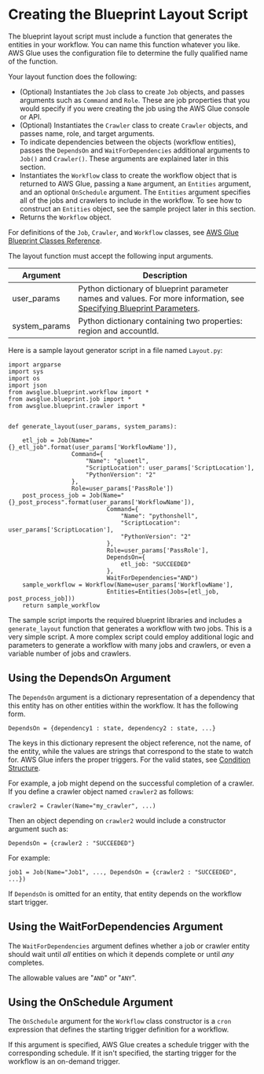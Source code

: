 # Creating the Blueprint Layout Script<a name="developing-blueprints-code-layout"></a>

The blueprint layout script must include a function that generates the entities in your workflow\. You can name this function whatever you like\. AWS Glue uses the configuration file to determine the fully qualified name of the function\.

Your layout function does the following:
+ \(Optional\) Instantiates the `Job` class to create `Job` objects, and passes arguments such as `Command` and `Role`\. These are job properties that you would specify if you were creating the job using the AWS Glue console or API\.
+ \(Optional\) Instantiates the `Crawler` class to create `Crawler` objects, and passes name, role, and target arguments\.
+ To indicate dependencies between the objects \(workflow entities\), passes the `DependsOn` and `WaitForDependencies` additional arguments to `Job()` and `Crawler()`\. These arguments are explained later in this section\.
+ Instantiates the `Workflow` class to create the workflow object that is returned to AWS Glue, passing a `Name` argument, an `Entities` argument, and an optional `OnSchedule` argument\. The `Entities` argument specifies all of the jobs and crawlers to include in the workflow\. To see how to construct an `Entities` object, see the sample project later in this section\.
+ Returns the `Workflow` object\.

For definitions of the `Job`, `Crawler`, and `Workflow` classes, see [AWS Glue Blueprint Classes Reference](developing-blueprints-code-classes.md)\.

The layout function must accept the following input arguments\.


| Argument | Description | 
| --- | --- | 
| user\_params | Python dictionary of blueprint parameter names and values\. For more information, see [Specifying Blueprint Parameters](developing-blueprints-code-parameters.md)\. | 
| system\_params | Python dictionary containing two properties: region and accountId\. | 

Here is a sample layout generator script in a file named `Layout.py`:

```
import argparse
import sys
import os
import json
from awsglue.blueprint.workflow import *
from awsglue.blueprint.job import *
from awsglue.blueprint.crawler import *


def generate_layout(user_params, system_params):

    etl_job = Job(Name="{}_etl_job".format(user_params['WorkflowName']),
                  Command={
                      "Name": "glueetl",
                      "ScriptLocation": user_params['ScriptLocation'],
                      "PythonVersion": "2"
                  },
                  Role=user_params['PassRole'])
    post_process_job = Job(Name="{}_post_process".format(user_params['WorkflowName']),
                            Command={
                                "Name": "pythonshell",
                                "ScriptLocation": user_params['ScriptLocation'],
                                "PythonVersion": "2"
                            },
                            Role=user_params['PassRole'],
                            DependsOn={
                                etl_job: "SUCCEEDED"
                            },
                            WaitForDependencies="AND")
    sample_workflow = Workflow(Name=user_params['WorkflowName'],
                            Entities=Entities(Jobs=[etl_job, post_process_job]))
    return sample_workflow
```

The sample script imports the required blueprint libraries and includes a `generate_layout` function that generates a workflow with two jobs\. This is a very simple script\. A more complex script could employ additional logic and parameters to generate a workflow with many jobs and crawlers, or even a variable number of jobs and crawlers\.

## Using the DependsOn Argument<a name="developing-blueprints-code-layout-depends-on"></a>

The `DependsOn` argument is a dictionary representation of a dependency that this entity has on other entities within the workflow\. It has the following form\. 

```
DependsOn = {dependency1 : state, dependency2 : state, ...}
```

The keys in this dictionary represent the object reference, not the name, of the entity, while the values are strings that correspond to the state to watch for\. AWS Glue infers the proper triggers\. For the valid states, see [Condition Structure](https://docs.aws.amazon.com/glue/latest/dg/aws-glue-api-jobs-trigger.html#aws-glue-api-jobs-trigger-Condition)\.

For example, a job might depend on the successful completion of a crawler\. If you define a crawler object named `crawler2` as follows:

```
crawler2 = Crawler(Name="my_crawler", ...)
```

Then an object depending on `crawler2` would include a constructor argument such as: 

```
DependsOn = {crawler2 : "SUCCEEDED"}
```

For example:

```
job1 = Job(Name="Job1", ..., DependsOn = {crawler2 : "SUCCEEDED", ...})
```

If `DependsOn` is omitted for an entity, that entity depends on the workflow start trigger\.

## Using the WaitForDependencies Argument<a name="developing-blueprints-code-layout-wait-for-dependencies"></a>

The `WaitForDependencies` argument defines whether a job or crawler entity should wait until *all* entities on which it depends complete or until *any* completes\.

The allowable values are "`AND`" or "`ANY`"\.

## Using the OnSchedule Argument<a name="developing-blueprints-code-layout-on-schedule"></a>

The `OnSchedule` argument for the `Workflow` class constructor is a `cron` expression that defines the starting trigger definition for a workflow\.

If this argument is specified, AWS Glue creates a schedule trigger with the corresponding schedule\. If it isn't specified, the starting trigger for the workflow is an on\-demand trigger\.
